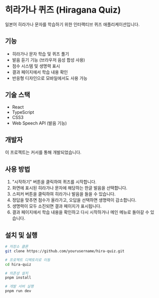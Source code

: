 # 히라가나 퀴즈 (Hiragana Quiz)

일본어 히라가나 문자를 학습하기 위한 인터랙티브 퀴즈 애플리케이션입니다.

## 기능

- 히라가나 문자 학습 및 퀴즈 풀기
- 발음 듣기 기능 (브라우저 음성 합성 사용)
- 점수 시스템 및 생명력 표시
- 결과 페이지에서 학습 내용 확인
- 반응형 디자인으로 모바일에서도 사용 가능

## 기술 스택

- React
- TypeScript
- CSS3
- Web Speech API (발음 기능)

## 개발자

이 프로젝트는 커서를 통해 개발되었습니다.

## 사용 방법

1. "시작하기" 버튼을 클릭하여 퀴즈를 시작합니다.
2. 화면에 표시된 히라가나 문자에 해당하는 한글 발음을 선택합니다.
3. 스피커 버튼을 클릭하여 히라가나 발음을 들을 수 있습니다.
4. 정답을 맞추면 점수가 올라가고, 오답을 선택하면 생명력이 감소합니다.
5. 생명력이 모두 소진되면 결과 페이지가 표시됩니다.
6. 결과 페이지에서 학습 내용을 확인하고 다시 시작하거나 메인 메뉴로 돌아갈 수 있습니다.

## 설치 및 실행

```bash
# 저장소 클론
git clone https://github.com/yourusername/hira-quiz.git

# 프로젝트 디렉토리로 이동
cd hira-quiz

# 의존성 설치
pnpm install

# 개발 서버 실행
pnpm run dev
```
